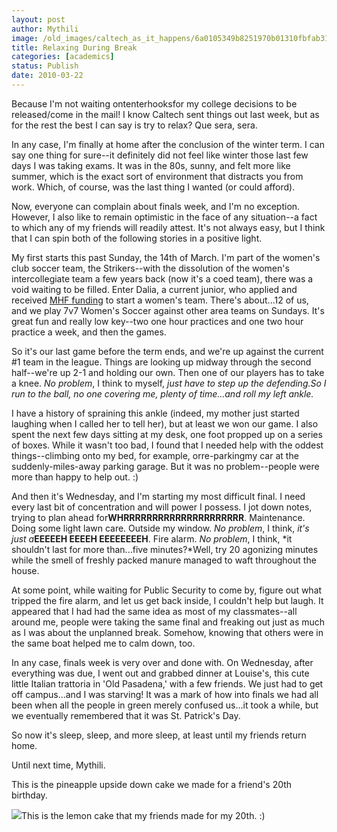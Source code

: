 ```yaml
---
layout: post
author: Mythili
image: /old_images/caltech_as_it_happens/6a0105349b8251970b01310fbfab31970c.jpg
title: Relaxing During Break
categories: [academics]
status: Publish
date: 2010-03-22
---
```



Because I'm not waiting ontenterhooksfor my college decisions to be released/come in the mail! I know Caltech sent things out last week, but as for the rest the best I can say is try to relax? Que sera, sera.

In any case, I'm finally at home after the conclusion of the winter term. I can say one thing for sure--it definitely did not feel like winter those last few days I was taking exams. It was in the 80s, sunny, and felt more like summer, which is the exact sort of environment that distracts you from work. Which, of course, was the last thing I wanted (or could afford).

Now, everyone can complain about finals week, and I'm no exception. However, I also like to remain optimistic in the face of any situation--a fact to which any of my friends will readily attest. It's not always easy, but I think that I can spin both of the following stories in a positive light.

My first starts this past Sunday, the 14th of March. I'm part of the women's club soccer team, the Strikers--with the dissolution of the women's intercollegiate team a few years back (now it's a coed team), there was a void waiting to be filled. Enter Dalia, a current junior, who applied and received [MHF funding](https://mhf.caltech.edu/) to start a women's team. There's about...12 of us, and we play 7v7 Women's Soccer against other area teams on Sundays. It's great fun and really low key--two one hour practices and one two hour practice a week, and then the games.

So it's our last game before the term ends, and we're up against the current #1 team in the league. Things are looking up midway through the second half--we're up 2-1 and holding our own. Then one of our players has to take a knee. *No problem*, I think to myself, *just have to step up the defending.So I run to the ball, no one covering me, plenty of time...and roll my left ankle.*

I have a history of spraining this ankle (indeed, my mother just started laughing when I called her to tell her), but at least we won our game. I also spent the next few days sitting at my desk, one foot propped up on a series of boxes. While it wasn't too bad, I found that I needed help with the oddest things--climbing onto my bed, for example, orre-parkingmy car at the suddenly-miles-away parking garage. But it was no problem--people were more than happy to help out. :)

And then it's Wednesday, and I'm starting my most difficult final. I need every last bit of concentration and will power I possess. I jot down notes, trying to plan ahead for**WHRRRRRRRRRRRRRRRRRRRRR**. Maintenance. Doing some light lawn care. Outside my window. *No problem*, I think, *it's just a***EEEEEH EEEEH EEEEEEEEH**. Fire alarm. *No problem*, I think, *it shouldn't last for more than...five minutes?*Well, try 20 agonizing minutes while the smell of freshly packed manure managed to waft throughout the house.

At some point, while waiting for Public Security to come by, figure out what tripped the fire alarm, and let us get back inside, I couldn't help but laugh. It appeared that I had had the same idea as most of my classmates--all around me, people were taking the same final and freaking out just as much as I was about the unplanned break. Somehow, knowing that others were in the same boat helped me to calm down, too.

In any case, finals week is very over and done with. On Wednesday, after everything was due, I went out and grabbed dinner at Louise's, this cute little Italian trattoria in 'Old Pasadena,' with a few friends. We just had to get off campus...and I was starving! It was a mark of how into finals we had all been when all the people in green merely confused us...it took a while, but we eventually remembered that it was St. Patrick's Day.

So now it's sleep, sleep, and more sleep, at least until my friends return home.

Until next time, Mythili.

This is the pineapple upside down cake we made for a friend's 20th birthday.


![](/old_images/caltech_as_it_happens/6a0105349b8251970b01310fbfabda970c.jpg)This is the lemon cake that my friends made for my 20th. :)
